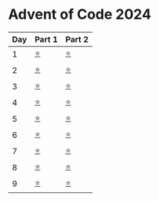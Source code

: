 # Advent of Code 2024


| Day | Part 1           | Part 2           |
|-----|------------------|------------------|
| 1 | [:star:](1/1.py) | [:star:](1/1.py) |
| 2 | [:star:](2/2.py) | [:star:](2/2.py) |
| 3 | [:star:](3/3.py) | [:star:](3/3.py) |
| 4 | [:star:](4/4.py) | [:star:](4/4.py) |
| 5 | [:star:](5/5.py) | [:star:](5/5.py) |
| 6 | [:star:](6/6.py) | [:star:](6/6.py) |
| 7 | [:star:](7/7.py) | [:star:](7/7.py) |
| 8 | [:star:](8/8.py) | [:star:](8/8.py) |
| 9 | [:star:](9/9.py) | [:star:](9/9.py) |
